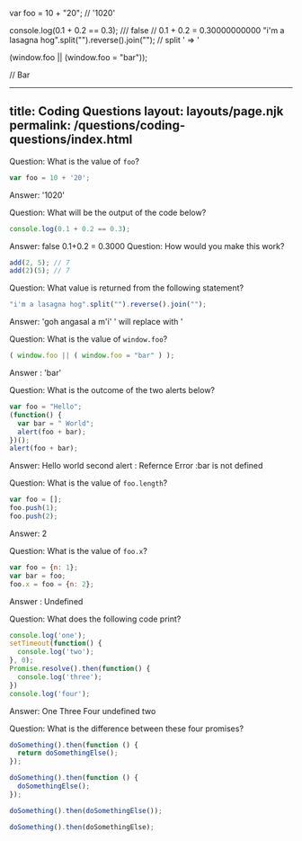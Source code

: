 
var foo = 10 + "20"; // '1020'

console.log(0.1 + 0.2 == 0.3); /// false
 // 0.1 + 0.2 = 0.30000000000
"i'm a lasagna hog".split("").reverse().join("");
// split ' => \'

(window.foo || (window.foo = "bar"));

// Bar

---
title: Coding Questions
layout: layouts/page.njk
permalink: /questions/coding-questions/index.html
---

Question: What is the value of `foo`?
```javascript
var foo = 10 + '20';  
```
Answer: '1020'

Question: What will be the output of the code below?
```javascript
console.log(0.1 + 0.2 == 0.3);
```
Answer: false 0.1+0.2 = 0.3000
Question: How would you make this work?
```javascript
add(2, 5); // 7
add(2)(5); // 7
```

Question: What value is returned from the following statement?
```javascript
"i'm a lasagna hog".split("").reverse().join("");
```
Answer: 'goh angasal a m\'i' ' will replace with \'

Question: What is the value of `window.foo`?
```javascript
( window.foo || ( window.foo = "bar" ) );
```
Answer : 'bar'

Question: What is the outcome of the two alerts below?
```javascript
var foo = "Hello";
(function() {
  var bar = " World";
  alert(foo + bar);
})();
alert(foo + bar);
```

Answer: Hello world
second alert : Refernce Error :bar is not defined

Question: What is the value of `foo.length`?
```javascript
var foo = [];
foo.push(1);
foo.push(2);
```
Answer: 2

Question: What is the value of `foo.x`?
```javascript
var foo = {n: 1};
var bar = foo;
foo.x = foo = {n: 2};
```

Answer : Undefined

Question: What does the following code print?
```javascript
console.log('one');
setTimeout(function() {
  console.log('two');
}, 0);
Promise.resolve().then(function() {
  console.log('three');
})
console.log('four');
```
Answer: One
        Three
        Four
        undefined
        two

Question: What is the difference between these four promises?
```javascript
doSomething().then(function () {
  return doSomethingElse();
});

doSomething().then(function () {
  doSomethingElse();
});

doSomething().then(doSomethingElse());

doSomething().then(doSomethingElse);
```
